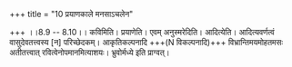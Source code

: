 +++
title = "10 प्रयाणकाले मनसाऽचलेन"

+++
।।8.9 -- 8.10।। कविमिति। प्रयाणेति। एवम् अनुस्मरेदिति। आदित्येति। आदित्यवर्णत्वं वासुदेवतत्त्वस्य \[न\] परिच्छेदकम्। आकृतिकल्पनादि +++(N विकल्पनादि)+++ विभ्रान्तिमयमोहतमसः अतीतत्त्वात् रवित्वेनोपमानमित्याशयः। भ्रुवोर्मध्ये इति प्राग्वत्।
